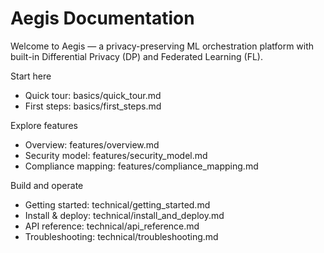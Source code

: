 # Aegis Documentation

Welcome to Aegis — a privacy-preserving ML orchestration platform with built-in Differential Privacy (DP) and Federated Learning (FL).

Start here
- Quick tour: basics/quick_tour.md
- First steps: basics/first_steps.md

Explore features
- Overview: features/overview.md
- Security model: features/security_model.md
- Compliance mapping: features/compliance_mapping.md

Build and operate
- Getting started: technical/getting_started.md
- Install & deploy: technical/install_and_deploy.md
- API reference: technical/api_reference.md
- Troubleshooting: technical/troubleshooting.md
